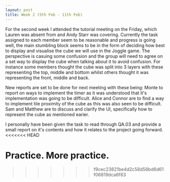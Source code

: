 ```yaml
---
layout: post
title: Week 2 (5th Feb - 11th Feb)  
---
```


For the second week I attended the tutorial meeting on the Friday, which Lauren was absent from and Andy Starr was covering. Currently the task assigned to each member seem to be reasonable and progress is going well, the main stumbling block seems to be in the form of deciding how best to display and visualise the cube we will use in the Joggle game. The perspective is casuing some confusion and the group will need to agree on a set way to display the cube when talking about it to avoid confusion. For instance some members thought the cube was split into 3 layers with these representing the top, middle and bottom whilst others thought it was representing the front, middle and back.

New reports are set to be done for next meeting with these being:
Monte to report on ways to implement the timer as it was understood that it's implementation was going to be difficult.
Alice and Connor are to find a way to implement tile proximity of the cube as this was also seen to be difficult.
Sam and Matthew are to discuss and clarify the UI, specifically how to represent the cube as mentioned earier.

I personally have been given the task to read through QA.03 and provide a small report on it's contents and how it relates to the project going forward.
<<<<<<< HEAD

Practice.
More practice.
=======
>>>>>>> f9cec23821be4d2c58d56bd6d61f06819dca6f83

